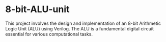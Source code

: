 # 8-bit-ALU-unit
This project involves the design and implementation of an 8-bit Arithmetic Logic Unit (ALU) using Verilog. The ALU is a fundamental digital circuit essential for various computational tasks.
